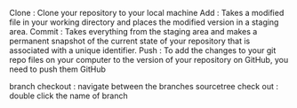 Clone : Clone your repository to your local machine
Add : Takes a modified file in your working directory and places the modified version in a staging area.
Commit :  Takes everything from the staging area and makes a permanent snapshot of the current state of your repository that is associated with a unique identifier.
Push : To add the changes to your git repo files on your computer to the version of your repository on GitHub, you need to push them GitHub


branch 
checkout : navigate between the branches
sourcetree check out : double click the name of branch